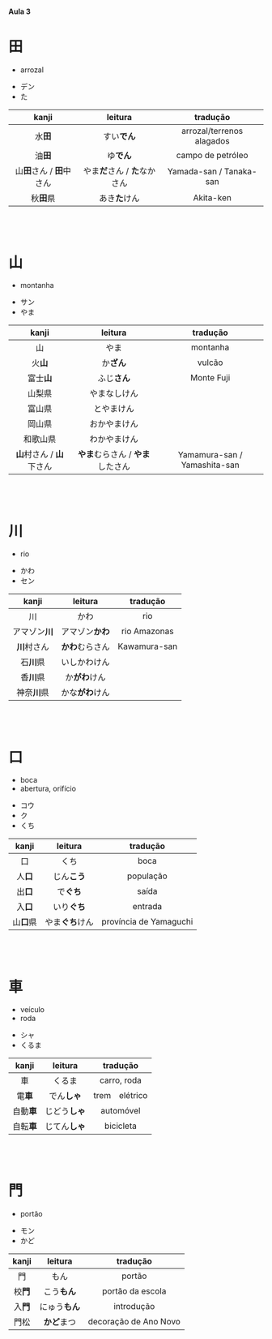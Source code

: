 #### Aula 3


# 田

- arrozal

<ul><li>デン</li><li>た</li></ul>

| kanji | leitura | tradução |
|:---:|:---:|:---:|
| 水**田** | すい**でん** | arrozal/terrenos alagados |
| 油**田** | ゆ**でん** | campo de petróleo |
| 山**田**さん / **田**中さん | やま**だ**さん / **た**なかさん | Yamada-san / Tanaka-san |
| 秋**田**県 | あき**た**けん | Akita-ken |

<br><br>


# 山

- montanha

<ul><li>サン</li><li>やま</li></ul>

| kanji | leitura | tradução |
|:---:|:---:|:---:|
| 山 | やま | montanha |
| 火**山** | か**ざん** | vulcão |
| 富士**山** | ふじ**さん** | Monte Fuji |
| 山梨県 | やまなしけん |  |
| 富山県 | とやまけん |  |
| 岡山県 | おかやまけん |  |
| 和歌山県 | わかやまけん |  |
| **山**村さん / **山**下さん | **やま**むらさん / **やま**したさん | Yamamura-san / Yamashita-san |

<br><br>


# 川

- rio

<ul><li>かわ</li><li>セン</li></ul>

| kanji | leitura | tradução |
|:---:|:---:|:---:|
| 川 | かわ | rio |
| アマゾン**川** | アマゾン**かわ** | rio Amazonas |
| **川**村さん | **かわ**むらさん | Kawamura-san |
| 石**川**県 | いしかわけん |  |
| 香**川**県 | か**がわ**けん |  |
| 神奈**川**県 | かな**がわ**けん |  |

<br><br>


# 口

<ul><li>boca</li><li>abertura, orifício</li></ul>

<ul><li>コウ</li><li>ク</li><li>くち</li></ul>

| kanji | leitura | tradução |
|:---:|:---:|:---:|
| 口 | くち | boca |
| 人**口** | じん**こう** | população |
| 出**口** | で**ぐち** | saída |
| 入**口** | いり**ぐち** | entrada |
| 山**口**県 | やま**ぐち**けん | província de Yamaguchi |

<br><br>


# 車

<ul><li>veículo</li><li>roda</li></ul>

<ul><li>シャ</li><li>くるま</li></ul>

| kanji | leitura | tradução |
|:---:|:---:|:---:|
| 車 | くるま | carro, roda |
| 電**車** | でん**しゃ** | trem　elétrico |
| 自動**車** | じどう**しゃ** | automóvel |
| 自転**車** | じてん**しゃ** | bicicleta |

<br><br>


# 門
- portão

<ul><li>モン</li><li>かど</li></ul>

| kanji | leitura | tradução |
|:---:|:---:|:---:|
| 門 | もん | portão |
| 校**門** | こう**もん** | portão da escola |
| 入**門** | にゅう**もん** | introdução |
| 門松 |**かど**まつ | decoração de Ano Novo |